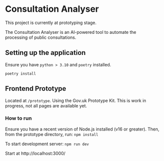 # Consultation Analyser

This project is currently at prototyping stage.

The Consultation Analyser is an AI-powered tool to automate the processing of public consultations.

## Setting up the application

Ensure you have `python > 3.10` and `poetry` installed.

```
poetry install
```

## Frontend Prototype

Located at `/prototype`. Using the Gov.uk Prototype Kit. This is work in progress, not all pages are available yet.

### How to run

Ensure you have a recent version of Node.js installed (v16 or greater). Then, from the prototype directory, run:
`npm install`

To start development server:
`npm run dev`

Start at http://localhost:3000/
